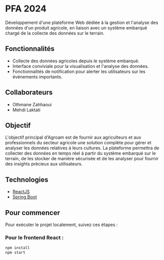 # PFA 2024

Développement d'une plateforme Web dédiée à la gestion et l'analyse des données d'un produit agricole, en liaison avec un système embarqué chargé de la collecte des données sur le terrain.

## Fonctionnalités

- Collecte des données agricoles depuis le système embarqué.
- Interface conviviale pour la visualisation et l'analyse des données.
- Fonctionnalités de notification pour alerter les utilisateurs sur les événements importants.

## Collaborateurs

- Othmane Zahhaoui
- Mehdi Laktati

## Objectif

L'objectif principal d'Agroam est de fournir aux agriculteurs et aux professionnels du secteur agricole une solution complète pour gérer et analyser les données relatives à leurs cultures. La plateforme permettra de collecter des données en temps réel à partir du système embarqué sur le terrain, de les stocker de manière sécurisée et de les analyser pour fournir des insights précieux aux utilisateurs.

## Technologies

- [ReactJS](https://reactjs.org/)
- [Spring Boot](https://spring.io/projects/spring-boot)

## Pour commencer

Pour exécuter le projet localement, suivez ces étapes :

### Pour le frontend React :

```bash
npm install
npm start
